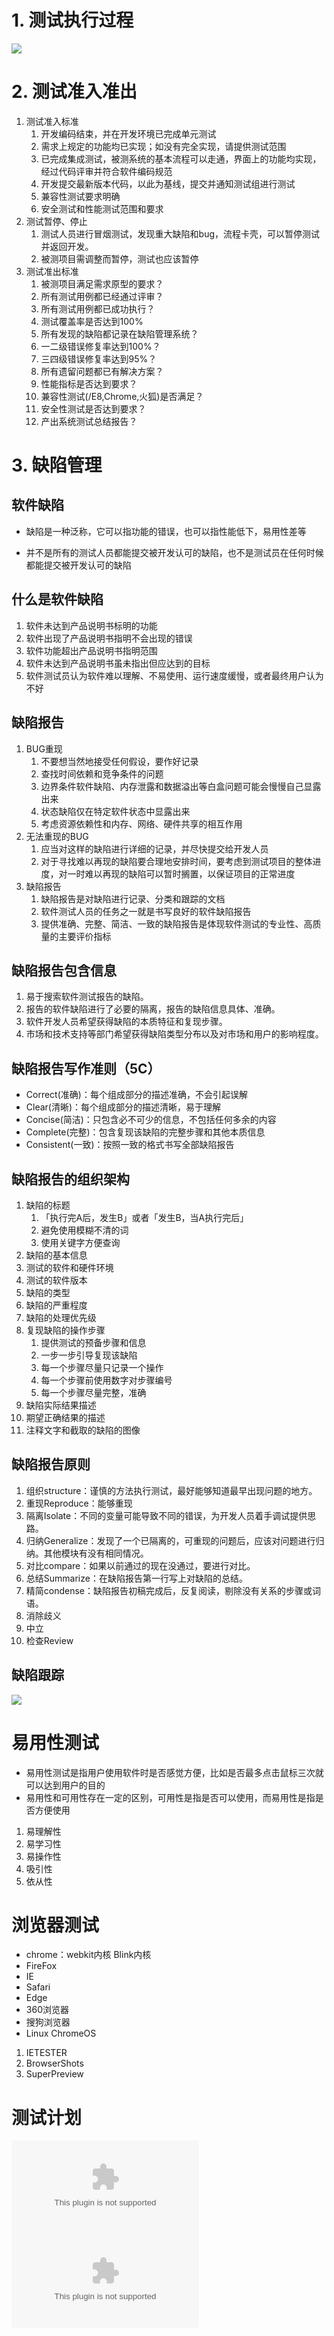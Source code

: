 # 1. 测试执行过程

![](../youdaonote-images/Pasted%20image%2020231123104548.png)

# 2. 测试准入准出

1. 测试准入标准
	1. 开发编码结束，并在开发环境已完成单元测试
	2. 需求上规定的功能均已实现；如没有完全实现，请提供测试范围
	3. 已完成集成测试，被测系统的基本流程可以走通，界面上的功能均实现，经过代码评审并符合软件编码规范
	4. 开发提交最新版本代码，以此为基线，提交并通知测试组进行测试
	5. 兼容性测试要求明确
	6. 安全测试和性能测试范围和要求
2. 测试暂停、停止
	1. 测试人员进行冒烟测试，发现重大缺陷和bug，流程卡壳，可以暂停测试并返回开发。
	2. 被测项目需调整而暂停，测试也应该暂停
3. 测试准出标准
	1. 被测项目满足需求原型的要求？
	2. 所有测试用例都已经通过评审？
	3. 所有测试用例都已成功执行？
	4. 测试覆盖率是否达到100%
	5. 所有发现的缺陷都记录在缺陷管理系统？
	6. 一二级错误修复率达到100%？
	7. 三四级错误修复率达到95%？
	8. 所有遗留问题都已有解决方案？
	9. 性能指标是否达到要求？
	10. 兼容性测试(/E8,Chrome,火狐)是否满足？
	11. 安全性测试是否达到要求？
	12. 产出系统测试总结报告？
# 3. 缺陷管理

## 软件缺陷
- 缺陷是一种泛称，它可以指功能的错误，也可以指性能低下，易用性差等

- 并不是所有的测试人员都能提交被开发认可的缺陷，也不是测试员在任何时候都能提交被开发认可的缺陷

## 什么是软件缺陷

1. 软件未达到产品说明书标明的功能
2. 软件出现了产品说明书指明不会出现的错误
3. 软件功能超出产品说明书指明范围
4. 软件未达到产品说明书虽未指出但应达到的目标
5. 软件测试员认为软件难以理解、不易使用、运行速度缓慢，或者最终用户认为不好

## 缺陷报告

1. BUG重现
	1. 不要想当然地接受任何假设，要作好记录
	2. 查找时间依赖和竞争条件的问题
	3. 边界条件软件缺陷、内存泄露和数据溢出等白盒问题可能会慢慢自己显露出来
	4. 状态缺陷仅在特定软件状态中显露出来
	5. 考虑资源依赖性和内存、网络、硬件共享的相互作用
2. 无法重现的BUG
	1. 应当对这样的缺陷进行详细的记录，并尽快提交给开发人员
	2. 对于寻找难以再现的缺陷要合理地安排时间，要考虑到测试项目的整体进度，对一时难以再现的缺陷可以暂时搁置，以保证项目的正常进度
3. 缺陷报告
	1. 缺陷报告是对缺陷进行记录、分类和跟踪的文档
	2. 软件测试人员的任务之一就是书写良好的软件缺陷报告
	3. 提供准确、完整、简洁、一致的缺陷报告是体现软件测试的专业性、高质量的主要评价指标

## 缺陷报告包含信息

1. 易于搜索软件测试报告的缺陷。
2. 报告的软件缺陷进行了必要的隔离，报告的缺陷信息具体、准确。
3. 软件开发人员希望获得缺陷的本质特征和复现步骤。
4. 市场和技术支持等部门希望获得缺陷类型分布以及对市场和用户的影响程度。

## 缺陷报告写作准则（5C）
- Correct(准确)：每个组成部分的描述准确，不会引起误解
- Clear(清晰)：每个组成部分的描述清晰，易于理解
- Concise(简洁)：只包含必不可少的信息，不包括任何多余的内容
- Complete(完整)：包含复现该缺陷的完整步骤和其他本质信息
- Consistent(一致)：按照一致的格式书写全部缺陷报告

## 缺陷报告的组织架构

1. 缺陷的标题
	1. 「执行完A后，发生B」或者「发生B，当A执行完后」
	2. 避免使用模糊不清的词
	3. 使用关键字方便查询
2. 缺陷的基本信息
3. 测试的软件和硬件环境
4. 测试的软件版本
5. 缺陷的类型
6. 缺陷的严重程度
7. 缺陷的处理优先级
8. 复现缺陷的操作步骤
	1. 提供测试的预备步骤和信息
	2. 一步一步引导复现该缺陷
	3. 每一个步骤尽量只记录一个操作
	4. 每一个步骤前使用数字对步骤编号
	5. 每一个步骤尽量完整，准确
9. 缺陷实际结果描述
10. 期望正确结果的描述
11. 注释文字和截取的缺陷的图像

## 缺陷报告原则

1. 组织structure：谨慎的方法执行测试，最好能够知道最早出现问题的地方。
2. 重现Reproduce：能够重现
3. 隔离Isolate：不同的变量可能导致不同的错误，为开发人员着手调试提供思路。
4. 归纳Generalize：发现了一个已隔离的，可重现的问题后，应该对问题进行归纳。其他模块有没有相同情况。
5. 对比compare：如果以前通过的现在没通过，要进行对比。
6. 总结Summarize：在缺陷报告第一行写上对缺陷的总结。
7. 精简condense：缺陷报告初稿完成后，反复阅读，剔除没有关系的步骤或词语。
8. 消除歧义
9. 中立
10. 检查Review

## 缺陷跟踪

![](../youdaonote-images/Pasted%20image%2020231123210011.png)

# 易用性测试

- 易用性测试是指用户使用软件时是否感觉方便，比如是否最多点击鼠标三次就可以达到用户的目的
- 易用性和可用性存在一定的区别，可用性是指是否可以使用，而易用性是指是否方便使用

1. 易理解性
2. 易学习性
3. 易操作性
4. 吸引性
5. 依从性

# 浏览器测试
- chrome：webkit内核 Blink内核
- FireFox
- IE
- Safari
- Edge
- 360浏览器
- 搜狗浏览器
- Linux ChromeOS

1. IETESTER
2. BrowserShots
3. SuperPreview

# 测试计划

![](测试计划.doc)![](测试用例.csv)